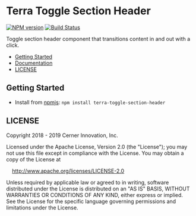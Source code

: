 # Terra Toggle Section Header


[![NPM version](https://badgen.net/npm/v/terra-toggle-section-header)](https://www.npmjs.org/package/terra-toggle-section-header)
[![Build Status](https://badgen.net/travis/cerner/terra-core)](https://travis-ci.com/cerner/terra-core)

Toggle section header component that transitions content in and out with a click.

- [Getting Started](#getting-started)
- [Documentation](https://github.com/cerner/terra-core/tree/master/packages/terra-toggle-section-header/docs)
- [LICENSE](#license)

## Getting Started

- Install from [npmjs](https://www.npmjs.com): `npm install terra-toggle-section-header`

## LICENSE

Copyright 2018 - 2019 Cerner Innovation, Inc.

Licensed under the Apache License, Version 2.0 (the "License"); you may not use this file except in compliance with the License. You may obtain a copy of the License at

&nbsp;&nbsp;&nbsp;&nbsp;http://www.apache.org/licenses/LICENSE-2.0

Unless required by applicable law or agreed to in writing, software distributed under the License is distributed on an "AS IS" BASIS, WITHOUT WARRANTIES OR CONDITIONS OF ANY KIND, either express or implied. See the License for the specific language governing permissions and limitations under the License.
